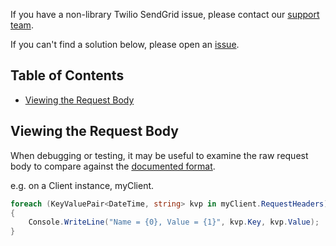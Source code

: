 If you have a non-library Twilio SendGrid issue, please contact our [support team](https://support.sendgrid.com).

If you can't find a solution below, please open an [issue](https://github.com/sendgrid/csharp-http-client/issues).

## Table of Contents

* [Viewing the Request Body](#request-body)

<a name="request-body"></a>
## Viewing the Request Body

When debugging or testing, it may be useful to examine the raw request body to compare against the [documented format](https://sendgrid.com/docs/API_Reference/api_v3.html).

e.g. on a Client instance, myClient.

```csharp
foreach (KeyValuePair<DateTime, string> kvp in myClient.RequestHeaders)
{
    Console.WriteLine("Name = {0}, Value = {1}", kvp.Key, kvp.Value);
}
```
